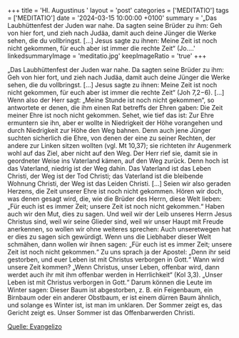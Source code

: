 +++
title = 'Hl. Augustinus  '
layout = 'post'
categories = ['MEDITATIO']
tags = ['MEDITATIO']
date = '2024-03-15 10:00:00 +0100'
summary = '„Das Laubhüttenfest der Juden war nahe. Da sagten seine Brüder zu ihm: Geh von hier fort, und zieh nach Judäa, damit auch deine Jünger die Werke sehen, die du vollbringst. [...] Jesus sagte zu ihnen: Meine Zeit ist noch nicht gekommen, für euch aber ist immer die rechte Zeit“ (Jo....'
linkedsummaryImage = 'meditatio.jpg'
keepImageRatio = 'true'
+++

„Das Laubhüttenfest der Juden war nahe. Da sagten seine Brüder zu ihm: Geh von hier fort, und zieh nach Judäa, damit auch deine Jünger die Werke sehen, die du vollbringst. [...] Jesus sagte zu ihnen: Meine Zeit ist noch nicht gekommen, für euch aber ist immer die rechte Zeit“ (Joh 7,2−6).<!--more--> [...] Wenn also der Herr sagt: „Meine Stunde ist noch nicht gekommen“, so antwortete er denen, die ihm einen Rat betreffs der Ehren gaben: Die Zeit meiner Ehre ist noch nicht gekommen. Sehet, wie tief das ist: Zur Ehre ermuntern sie ihn, aber er wollte in Niedrigkeit der Höhe vorangehen und durch Niedrigkeit zur Höhe den Weg bahnen. Denn auch jene Jünger suchten sicherlich die Ehre, von denen der eine zu seiner Rechten, der andere zur Linken sitzen wollten (vgl. Mt 10,37); sie richteten ihr Augenmerk wohl auf das Ziel, aber nicht auf den Weg. Der Herr rief sie, damit sie in geordneter Weise ins Vaterland kämen, auf den Weg zurück. Denn hoch ist das Vaterland, niedrig ist der Weg dahin. Das Vaterland ist das Leben Christi, der Weg ist der Tod Christi; das Vaterland ist die bleibende Wohnung Christi, der Weg ist das Leiden Christi. [...]
Seien wir also geraden Herzens, die Zeit unserer Ehre ist noch nicht gekommen. Hören wir doch, was denen gesagt wird, die, wie die Brüder des Herrn, diese Welt lieben: „Für euch ist es immer Zeit; unsere Zeit ist noch nicht gekommen.“ Haben auch wir den Mut, dies zu sagen. Und weil wir der Leib unseres Herrn Jesus Christus sind, weil wir seine Glieder sind, weil wir unser Haupt mit Freude anerkennen, so wollen wir ohne weiteres sprechen: Auch unseretwegen hat er dies zu sagen sich gewürdigt. Wenn uns die Liebhaber dieser Welt schmähen, dann wollen wir ihnen sagen: „Für euch ist es immer Zeit; unsere Zeit ist noch nicht gekommen.“ Zu uns sprach ja der Apostel: „Denn ihr seid gestorben, und euer Leben ist mit Christus verborgen in Gott.“ Wann wird unsere Zeit kommen? „Wenn Christus, unser Leben, offenbar wird, dann werdet auch ihr mit ihm offenbar werden in Herrlichkeit“ (Kol 3,3).
 „Unser Leben ist mit Christus verborgen in Gott.“ Darum können die Leute im Winter sagen: Dieser Baum ist abgestorben, z. B. ein Feigenbaum, ein Birnbaum oder ein anderer Obstbaum, er ist einem dürren Baum ähnlich, und solange es Winter ist, ist man im unklaren. Der Sommer zeigt es, das Gericht zeigt es. Unser Sommer ist das Offenbarwerden Christi.


[Quelle: Evangelizo](https://evangeliumtagfuertag.org/DE/gospel)
